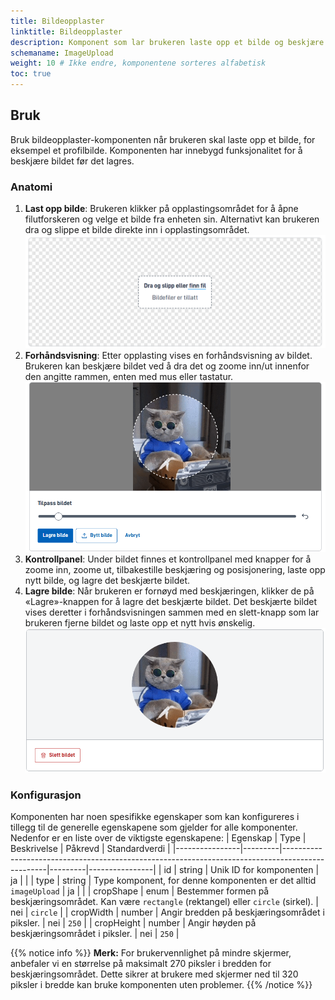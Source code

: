 ```yaml
---
title: Bildeopplaster
linktitle: Bildeopplaster
description: Komponent som lar brukeren laste opp et bilde og beskjære det før det lagres
schemaname: ImageUpload
weight: 10 # Ikke endre, komponentene sorteres alfabetisk
toc: true
---
```


## Bruk

Bruk bildeopplaster-komponenten når brukeren skal laste opp et bilde, for eksempel et profilbilde. Komponenten har innebygd funksjonalitet for å beskjære bildet før det lagres.

### Anatomi

1. **Last opp bilde**: Brukeren klikker på opplastingsområdet for å åpne filutforskeren og velge et bilde fra enheten sin. Alternativt kan brukeren dra og slippe et bilde direkte inn i opplastingsområdet.
   ![Bildeopplaster anatomi](dropzone.png)
2. **Forhåndsvisning**: Etter opplasting vises en forhåndsvisning av bildet. Brukeren kan beskjære bildet ved å dra det og zoome inn/ut innenfor den angitte rammen, enten med mus eller tastatur.
   ![Bildeopplaster forhåndsvisning anatomi](imgPreview.png)
3. **Kontrollpanel**: Under bildet finnes et kontrollpanel med knapper for å zoome inn, zoome ut, tilbakestille beskjæring og posisjonering, laste opp nytt bilde, og lagre det beskjærte bildet.
4. **Lagre bilde**: Når brukeren er fornøyd med beskjæringen, klikker de på «Lagre»-knappen for å lagre det beskjærte bildet. Det beskjærte bildet vises deretter i forhåndsvisningen sammen med en slett-knapp som lar brukeren fjerne bildet og laste opp et nytt hvis ønskelig.
   ![Bildeopplaster lagret bilde anatomi](imgSaved.png)

### Konfigurasjon

Komponenten har noen spesifikke egenskaper som kan konfigureres i tillegg til de generelle egenskapene som gjelder for alle komponenter. Nedenfor er en liste over de viktigste egenskapene:
| Egenskap | Type | Beskrivelse | Påkrevd | Standardverdi |
|----------------|---------|-------------------------------------------------------------------------------------------------|---------|----------------|
| id | string | Unik ID for komponenten | ja | |
| type | string | Type komponent, for denne komponenten er det alltid `imageUpload` | ja | |
| cropShape | enum | Bestemmer formen på beskjæringsområdet. Kan være `rectangle` (rektangel) eller `circle` (sirkel). | nei | `circle` |
| cropWidth | number | Angir bredden på beskjæringsområdet i piksler. | nei | `250` |
| cropHeight | number | Angir høyden på beskjæringsområdet i piksler. | nei | `250` |

{{% notice info %}}
**Merk:** For brukervennlighet på mindre skjermer, anbefaler vi en størrelse på maksimalt 270 piksler i bredden for beskjæringsområdet. Dette sikrer at brukere med skjermer ned til 320 piksler i bredde kan bruke komponenten uten problemer.
{{% /notice %}}
